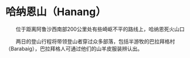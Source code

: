# 哈纳恩山（Hanang）
　　位于距离阿鲁沙西南部200公里处有些崎岖不平的路线上，哈纳恩死火山口

　　两日的登山行程将带领登山者穿过众多部落，包括半游牧的巴拉拜格村（Barabaig），巴拉拜格人可通过他们的山羊皮服装辨认出。